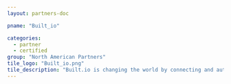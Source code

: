```yaml
---
layout: partners-doc

pname: "Built_io"

categories: 
  - partner
  - certified
group: "North American Partners"
tile_logo: "Built_io.png"
tile_description: "Built.io is changing the world by connecting and automating everything. Built.io’s platform is trusted by game-changing startups and Fortune 500 companies alike to integrate disparate technologies, connect anything with an API and enable a new generation of digital experiences."
---
```

